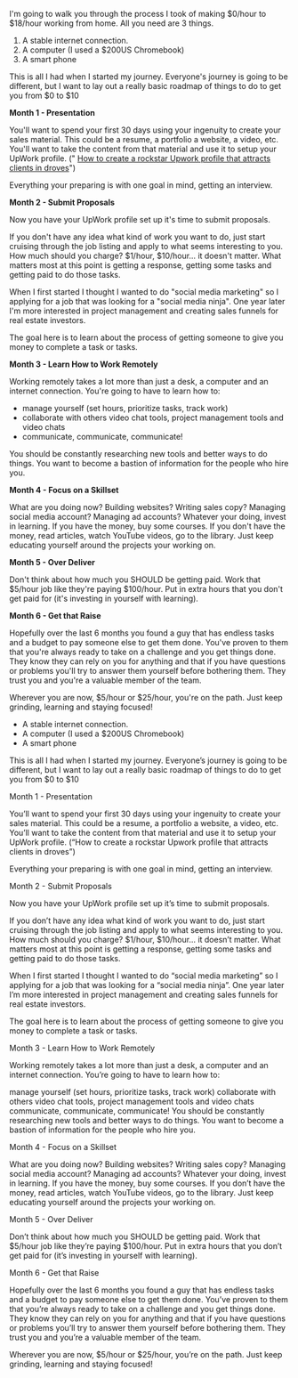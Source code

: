 I&#39;m going to walk you through the process I took of making $0/hour to $18/hour working from home. All you need are 3 things.

1. A stable internet connection.
2. A computer (I used a $200US Chromebook)
3. A smart phone

This is all I had when I started my journey. Everyone&#39;s journey is going to be different, but I want to lay out a really basic roadmap of things to do to get you from $0 to $10

**Month 1 - Presentation**

You&#39;ll want to spend your first 30 days using your ingenuity to create your sales material. This could be a resume, a portfolio a website, a video, etc. You&#39;ll want to take the content from that material and use it to setup your UpWork profile. (&quot; [How to create a rockstar Upwork profile that attracts clients in droves](https://freelancetowin.com/creating-upwork-profile/)&quot;)

Everything your preparing is with one goal in mind, getting an interview.

**Month 2 - Submit Proposals**

Now you have your UpWork profile set up it&#39;s time to submit proposals.

If you don&#39;t have any idea what kind of work you want to do, just start cruising through the job listing and apply to what seems interesting to you. How much should you charge? $1/hour, $10/hour… it doesn&#39;t matter. What matters most at this point is getting a response, getting some tasks and getting paid to do those tasks.

When I first started I thought I wanted to do &quot;social media marketing&quot; so I applying for a job that was looking for a &quot;social media ninja&quot;. One year later I&#39;m more interested in project management and creating sales funnels for real estate investors.

The goal here is to learn about the process of getting someone to give you money to complete a task or tasks.

**Month 3 - Learn How to Work Remotely**

Working remotely takes a lot more than just a desk, a computer and an internet connection. You&#39;re going to have to learn how to:

- manage yourself (set hours, prioritize tasks, track work)
- collaborate with others video chat tools, project management tools and video chats
- communicate, communicate, communicate!

You should be constantly researching new tools and better ways to do things. You want to become a bastion of information for the people who hire you.

**Month 4 - Focus on a Skillset**

What are you doing now? Building websites? Writing sales copy? Managing social media account? Managing ad accounts? Whatever your doing, invest in learning. If you have the money, buy some courses. If you don&#39;t have the money, read articles, watch YouTube videos, go to the library. Just keep educating yourself around the projects your working on.

**Month 5 - Over Deliver**

Don&#39;t think about how much you SHOULD be getting paid. Work that $5/hour job like they&#39;re paying $100/hour. Put in extra hours that you don&#39;t get paid for (it&#39;s investing in yourself with learning).

**Month 6 - Get that Raise**

Hopefully over the last 6 months you found a guy that has endless tasks and a budget to pay someone else to get them done. You&#39;ve proven to them that you&#39;re always ready to take on a challenge and you get things done. They know they can rely on you for anything and that if you have questions or problems you&#39;ll try to answer them yourself before bothering them. They trust you and you&#39;re a valuable member of the team.

Wherever you are now, $5/hour or $25/hour, you&#39;re on the path. Just keep grinding, learning and staying focused!
- A stable internet connection.
- A computer (I used a $200US Chromebook)
- A smart phone

This is all I had when I started my journey. Everyone’s journey is going to be different, but I want to lay out a really basic roadmap of things to do to get you from $0 to $10

Month 1 - Presentation

You’ll want to spend your first 30 days using your ingenuity to create your sales material. This could be a resume, a portfolio a website, a video, etc. You’ll want to take the content from that material and use it to setup your UpWork profile. (“How to create a rockstar Upwork profile that attracts clients in droves”)

Everything your preparing is with one goal in mind, getting an interview.

Month 2 - Submit Proposals

Now you have your UpWork profile set up it’s time to submit proposals.

If you don’t have any idea what kind of work you want to do, just start cruising through the job listing and apply to what seems interesting to you. How much should you charge? $1/hour, $10/hour… it doesn’t matter. What matters most at this point is getting a response, getting some tasks and getting paid to do those tasks.

When I first started I thought I wanted to do “social media marketing” so I applying for a job that was looking for a “social media ninja”. One year later I’m more interested in project management and creating sales funnels for real estate investors.

The goal here is to learn about the process of getting someone to give you money to complete a task or tasks.

Month 3 - Learn How to Work Remotely

Working remotely takes a lot more than just a desk, a computer and an internet connection. You’re going to have to learn how to:

manage yourself (set hours, prioritize tasks, track work)
collaborate with others video chat tools, project management tools and video chats
communicate, communicate, communicate!
You should be constantly researching new tools and better ways to do things. You want to become a bastion of information for the people who hire you.

Month 4 - Focus on a Skillset

What are you doing now? Building websites? Writing sales copy? Managing social media account? Managing ad accounts? Whatever your doing, invest in learning. If you have the money, buy some courses. If you don’t have the money, read articles, watch YouTube videos, go to the library. Just keep educating yourself around the projects your working on.

Month 5 - Over Deliver

Don’t think about how much you SHOULD be getting paid. Work that $5/hour job like they’re paying $100/hour. Put in extra hours that you don’t get paid for (it’s investing in yourself with learning).

Month 6 - Get that Raise

Hopefully over the last 6 months you found a guy that has endless tasks and a budget to pay someone else to get them done. You’ve proven to them that you’re always ready to take on a challenge and you get things done. They know they can rely on you for anything and that if you have questions or problems you’ll try to answer them yourself before bothering them. They trust you and you’re a valuable member of the team.

Wherever you are now, $5/hour or $25/hour, you’re on the path. Just keep grinding, learning and staying focused!

